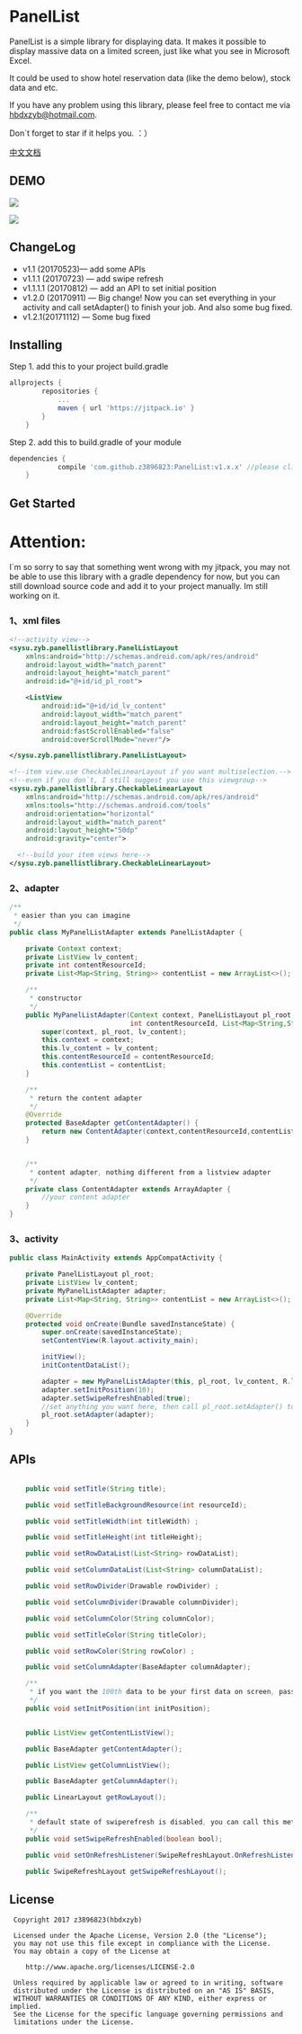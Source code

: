 # PanelList

PanelList is a simple library for displaying data. It makes it possible to display massive data on a limited screen, just like what you see in Microsoft Excel. 

It could be used to show hotel reservation data (like the demo below), stock data and etc.

If you have any problem using this library, please feel free to contact me via hbdxzyb@hotmail.com.

Don`t forget to star if it helps you. ：）

[中文文档](https://github.com/z3896823/PanelList/blob/master/README_CHS.md)

## DEMO 

![](https://github.com/z3896823/PanelList/blob/master/PanelList_1.gif)

![](https://github.com/z3896823/PanelList/blob/master/PanelList_2.gif)

## ChangeLog

- v1.1 (20170523)— add some APIs
- v1.1.1 (20170723) — add swipe refresh
- v1.1.1.1 (20170812) — add an API to set initial position
- v1.2.0 (20170911) — Big change! Now you can set everything in your activity and call setAdapter() to finish your job. And also some bug fixed.
- v1.2.1(20171112) — Some bug fixed

## Installing
Step 1. add this to your project build.gradle
```gradle
allprojects {
		repositories {
			...
			maven { url 'https://jitpack.io' }
		}
	}
```
Step 2. add this to build.gradle of your module
```gradle
dependencies {
	        compile 'com.github.z3896823:PanelList:v1.x.x' //please click the release tag up ahead to fill in the latest version 
	}
```



## Get Started

# Attention:

I`m so sorry to say that something went wrong with my jitpack, you may not be able to use this library with a gradle dependency for now, but you can still download source code and add it to your project manually. Im still working on it.

### 1、xml files

```xml
<!--activity view-->
<sysu.zyb.panellistlibrary.PanelListLayout
    xmlns:android="http://schemas.android.com/apk/res/android"
    android:layout_width="match_parent"
    android:layout_height="match_parent"
    android:id="@+id/id_pl_root">

    <ListView
        android:id="@+id/id_lv_content"
        android:layout_width="match_parent"
        android:layout_height="match_parent"
        android:fastScrollEnabled="false"
        android:overScrollMode="never"/>

</sysu.zyb.panellistlibrary.PanelListLayout>
```

```xml
<!--item view.use CheckableLinearLayout if you want multiselection.-->
<!--even if you don`t, I still suggest you use this viewgroup-->
<sysu.zyb.panellistlibrary.CheckableLinearLayout
    xmlns:android="http://schemas.android.com/apk/res/android"
    xmlns:tools="http://schemas.android.com/tools"
    android:orientation="horizontal"
    android:layout_width="match_parent"
    android:layout_height="50dp"
    android:gravity="center">

  <!--build your item views here-->
</sysu.zyb.panellistlibrary.CheckableLinearLayout>
```

### 2、adapter

```java
/**
 * easier than you can imagine
 */
public class MyPanelListAdapter extends PanelListAdapter {

    private Context context;
    private ListView lv_content;
    private int contentResourceId;
    private List<Map<String, String>> contentList = new ArrayList<>();

    /**
     * constructor
     */
    public MyPanelListAdapter(Context context, PanelListLayout pl_root, ListView lv_content,
                              int contentResourceId, List<Map<String,String>> contentList) {
        super(context, pl_root, lv_content);
        this.context = context;
        this.lv_content = lv_content;
        this.contentResourceId = contentResourceId;
        this.contentList = contentList;
    }

    /**
     * return the content adapter
     */
    @Override
    protected BaseAdapter getContentAdapter() {
        return new ContentAdapter(context,contentResourceId,contentList);
    }


    /**
     * content adapter, nothing different from a listview adapter
     */
    private class ContentAdapter extends ArrayAdapter {
		//your content adapter
    }
}
```

### 3、activity

```java
public class MainActivity extends AppCompatActivity {

    private PanelListLayout pl_root;
    private ListView lv_content;
    private MyPanelListAdapter adapter;
    private List<Map<String, String>> contentList = new ArrayList<>();

    @Override
    protected void onCreate(Bundle savedInstanceState) {
        super.onCreate(savedInstanceState);
        setContentView(R.layout.activity_main);

        initView();
        initContentDataList();

        adapter = new MyPanelListAdapter(this, pl_root, lv_content, R.layout.item_content, contentList);
        adapter.setInitPosition(10);
        adapter.setSwipeRefreshEnabled(true);
        //set anything you want here, then call pl_root.setAdapter() to get everything done
        pl_root.setAdapter(adapter);
    }
}
```



## APIs

```java
  
    public void setTitle(String title);

    public void setTitleBackgroundResource(int resourceId);

    public void setTitleWidth(int titleWidth) ;

    public void setTitleHeight(int titleHeight);

    public void setRowDataList(List<String> rowDataList);

    public void setColumnDataList(List<String> columnDataList);

    public void setRowDivider(Drawable rowDivider) ;

    public void setColumnDivider(Drawable columnDivider);

    public void setColumnColor(String columnColor);

    public void setTitleColor(String titleColor);

    public void setRowColor(String rowColor) ;

    public void setColumnAdapter(BaseAdapter columnAdapter);

    /**
     * if you want the 100th data to be your first data on screen, pass 100
     */
    public void setInitPosition(int initPosition);


    public ListView getContentListView();

    public BaseAdapter getContentAdapter();

    public ListView getColumnListView();

    public BaseAdapter getColumnAdapter();

    public LinearLayout getRowLayout();

    /**
     * default state of swiperefresh is disabled, you can call this method and 		 * pass true to enable it
     */
    public void setSwipeRefreshEnabled(boolean bool);

    public void setOnRefreshListener(SwipeRefreshLayout.OnRefreshListener listener) ;

    public SwipeRefreshLayout getSwipeRefreshLayout();
```



## License

   ```
    Copyright 2017 z3896823(hbdxzyb)
    
    Licensed under the Apache License, Version 2.0 (the "License");
    you may not use this file except in compliance with the License.
    You may obtain a copy of the License at
    
       http://www.apache.org/licenses/LICENSE-2.0
    
    Unless required by applicable law or agreed to in writing, software
    distributed under the License is distributed on an "AS IS" BASIS,
    WITHOUT WARRANTIES OR CONDITIONS OF ANY KIND, either express or implied.
    See the License for the specific language governing permissions and
    limitations under the License.
    
   ```